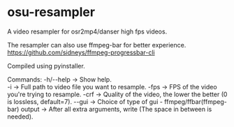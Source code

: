 # osu-resampler
A video resampler for osr2mp4/danser high fps videos.

The resampler can also use ffmpeg-bar for better experience. https://github.com/sidneys/ffmpeg-progressbar-cli

Compiled using pyinstaller.	

Commands:
-h/--help -> Show help. <br>
-i -> Full path to video file you want to resample.
-fps -> FPS of the video you're trying to resample.
-crf -> Quality of the video, the lower the better (0 is lossless, default=7).
--gui -> Choice of type of gui - ffmpeg/ffbar(ffmpeg-bar)
output -> After all extra arguments, write <Output folder path> <Output video name> (The space in between is needed).

